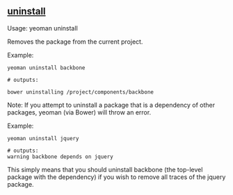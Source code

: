 
## <a href="#uninstall" name="uninstall">uninstall</a>

Usage: yeoman uninstall <packageName>

Removes the package <packageName> from the current project.

Example:

```shell
yeoman uninstall backbone

# outputs:

bower uninstalling /project/components/backbone
```

Note: If you attempt to uninstall a package that is a dependency of other packages, yeoman (via Bower)
will throw an error.

Example:

```shell
yeoman uninstall jquery

# outputs:
warning backbone depends on jquery
```

This simply means that you should uninstall backbone (the top-level package with the dependency) if you
wish to remove all traces of the jquery package.